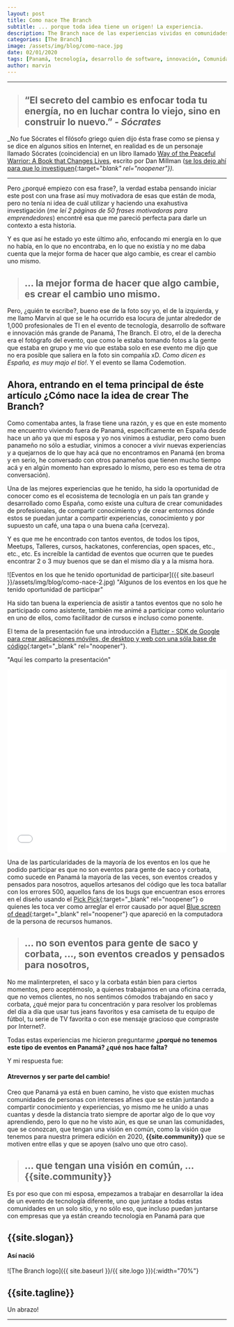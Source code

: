 ```yaml
---
layout: post
title: Como nace The Branch
subtitle: ... porque toda idea tiene un origen! La experiencia.
description: The Branch nace de las experiencias vividas en comunidades y eventos fuera de Panamá.
categories: [The Branch]
image: /assets/img/blog/como-nace.jpg
date: 02/01/2020
tags: [Panamá, tecnología, desarrollo de software, innovación, Comunidades]
author: marvin
---
```


****

> ## “El secreto del cambio es enfocar toda tu energía, no en luchar contra lo viejo, sino en construir lo nuevo.” - _Sócrates_

_No fue Sócrates el filósofo griego quien dijo ésta frase como se piensa y se dice en algunos sitios en Internet, en realidad es de un personaje llamado Sócrates (coincidencia) en un libro llamado [Way of the Peaceful Warrior: A Book that Changes Lives](https://www.amazon.es/Way-Peaceful-Warrior-Changes-Lives/dp/1932073205), escrito por Dan Millman ([se los dejo ahí para que lo investiguen](https://quoteinvestigator.com/2013/05/28/socrates-energy/){:target="_blank" rel="noopener"})._

***
Pero ¿porqué empiezo con esa frase?, la verdad estaba pensando iniciar este post con una frase así muy motivadora de esas que están de moda, pero no tenía ni idea de cuál utilizar y haciendo una exahustiva investigación (_me leí 2 páginas de 50 frases motivadoras para emprendedores_) encontré esa que me pareció perfecta para darle un contexto a esta historia. 

Y es que así he estado yo este último año, enfocando mi energía en lo que no había, en lo que no encontraba, en lo que no existía y no me daba cuenta que la mejor forma de hacer que algo cambie, es crear el cambio uno mismo.

> ## ... la mejor forma de hacer que algo cambie, es crear el cambio uno mismo.

Pero, ¿quién te escribe?, bueno ese de la foto soy yo, el de la izquierda, y me llamo Marvin al que se le ha ocurrido esa locura de juntar alrededor de 1,000 profesionales de TI en el evento de tecnología, desarrollo de software e innovación más grande de Panamá, The Branch. El otro, el de la derecha era el fotógrafo del evento, que como le estaba tomando fotos a la gente que estaba en grupo y me vio que estaba solo en ese evento me dijo que no era posible que saliera en la foto sin compañía xD. _Como dicen es España, es muy majo el tío!_. Y el evento se llama Codemotion.

## Ahora, entrando en el tema principal de éste artículo ¿Cómo nace la idea de crear The Branch?

Como comentaba antes, la frase tiene una razón, y es que en este momento me encuentro viviendo fuera de Panamá, específicamente en España desde hace un año ya que mi esposa y yo nos vinimos a estudiar, pero como buen panameño no sólo a estudiar, vinimos a conocer a vivir nuevas experiencias y a quejarnos de lo que hay acá que no encontramos en Panamá (en broma y en serio, he conversado con otros panameños que tienen mucho tiempo acá y en algún momento han expresado lo mismo, pero eso es tema de otra conversación).

Una de las mejores experiencias que he tenido, ha sido la oportunidad de conocer como es el ecosistema de tecnología en un país tan grande y desarrollado como España, como existe una cultura de crear comunidades de profesionales, de compartir conocimiento y de crear entornos dónde estos se puedan juntar a compartir experiencias, conocimiento y por supuesto un café, una tapa o una buena caña (cerveza). 

Y es que me he encontrado con tantos eventos, de todos los tipos, Meetups, Talleres, cursos, hackatones, conferencias, open spaces, etc., etc., etc. Es increíble la cantidad de eventos que ocurren que te puedes encontrar 2 o 3 muy buenos que se dan el mismo día y a la misma hora. 

![Eventos en los que he tenido oportunidad de participar]({{ site.baseurl }}/assets/img/blog/como-nace-2.jpg)
<span>"Algunos de los eventos en los que he tenido oportunidad de participar"</span>

Ha sido tan buena la experiencia de asistir a tantos eventos que no solo he participado como asistente, también me animé a participar como voluntario en uno de ellos, como facilitador de cursos e incluso como ponente. 

El tema de la presentación fue una introducción a [Flutter - SDK de Google para crear aplicaciones móviles, de desktop y web con una sóla base de código](https://flutter.dev/){:target="_blank" rel="noopener"}.

<span>"Aquí les comparto la presentación"</span>
<iframe src="//slides.com/marvlm/flutter-paradigma-os/embed" width="100%" height="420" scrolling="no" frameborder="0" webkitallowfullscreen mozallowfullscreen allowfullscreen></iframe>

 Una de las particularidades de la mayoría de los eventos en los que he podido participar es que no son eventos para gente de saco y corbata, como sucede en Panamá la mayoría de las veces, son eventos creados y pensados para nosotros, aquellos artesanos del código que les toca batallar con los errores 500, aquellos fans de los bugs que encuentran esos errores en el diseño usando el [Pick Pick](https://picpick.app/en/){:target="_blank" rel="noopener"} o quienes les toca ver como arreglar el error causado por aquel [Blue screen of dead](https://en.wikipedia.org/wiki/Blue_screen_of_death){:target="_blank" rel="noopener"} que apareció en la computadora de la persona de recursos humanos.
 
> ## ... no son eventos para gente de saco y corbata, ..., son eventos creados y pensados para nosotros,

No me malinterpreten, el saco y la corbata están bien para ciertos momentos, pero aceptémoslo, a quienes trabajamos en una oficina cerrada, que no vemos clientes, no nos sentimos cómodos trabajando en saco y corbata, ¿qué mejor para tu concentración y para resolver los problemas del día a día que usar tus jeans favoritos y esa camiseta de tu equipo de fútbol, tu serie de TV favorita o con ese mensaje gracioso que compraste por Internet?. 

Todas estas experiencias me hicieron preguntarme **¿porqué no tenemos este tipo de eventos en Panamá? ¿qué nos hace falta?**

Y mi respuesta fue:

#### Atrevernos y ser parte del cambio!

Creo que Panamá ya está en buen camino, he visto que existen muchas comunidades de personas con intereses afines que se están juntando a compartir conocimiento y experiencias, yo mismo me he unido a unas cuantas y desde la distancia trato siempre de aportar algo de lo que voy aprendiendo, pero lo que no he visto aún, es que se unan las comunidades, que se conozcan, que tengan una visión en común, como la visión que tenemos para nuestra primera edición en 2020, **{{site.community}}** que se motiven entre ellas y que se apoyen (salvo uno que otro caso).

> ## ... que tengan una visión en común, ... {{site.community}} 

Es por eso que con mi esposa, empezamos a trabajar en desarrollar la idea de un evento de tecnología diferente, uno que juntase a todas estas comunidades en un solo sitio, y no sólo eso, que incluso puedan juntarse con empresas que ya están creando tecnología en Panamá para que

## {{site.slogan}}

#### Así nació 

![The Branch logo]({{ site.baseurl }}/{{ site.logo }}){:width="70%"}

## {{site.tagline}}

Un abrazo!

***